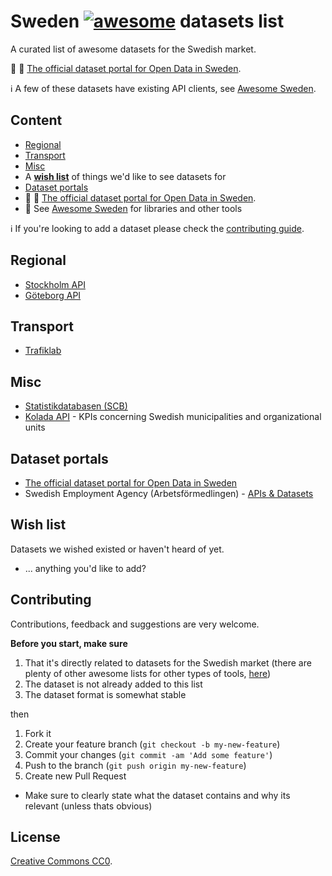 # Sweden [![awesome](https://awesome.re/badge-flat.svg)](https://github.com/buren/awesome-sweden-datasets) datasets list

A curated list of awesome datasets for the Swedish market.

:link: :open_file_folder: [The official dataset portal for Open Data in Sweden](https://oppnadata.se/).

:information_source: A few of these datasets have existing API clients, see [Awesome Sweden](https://github.com/buren/awesome-sweden).

## Content

- [Regional](#regional)
- [Transport](#transport)
- [Misc](#misc)
- A __[wish list](#wish-list)__ of things we'd like to see datasets for
- [Dataset portals](#dataset-portals)
- :link: :open_file_folder: [The official dataset portal for Open Data in Sweden](https://oppnadata.se/).
- :link: See [Awesome Sweden](https://github.com/buren/awesome-sweden) for libraries and other tools

:information_source: If you're looking to add a dataset please check the [contributing guide](#contributing).

## Regional

- [Stockholm API](https://api.stockholm.se/dokumentation/)
- [Göteborg API](https://data.goteborg.se/PublicWebservices.aspx)

## Transport

- [Trafiklab](https://www.trafiklab.se/api)

## Misc

- [Statistikdatabasen (SCB)](http://www.scb.se/om-scb/om-scb.se-och-anvandningsvillkor/oppna-data-api/api-for-statistikdatabasen/)
- [Kolada API](https://www.kolada.se/index.php?_p=index/API) - KPIs concerning Swedish municipalities and organizational units

## Dataset portals

- [The official dataset portal for Open Data in Sweden](https://oppnadata.se/)
- Swedish Employment Agency (Arbetsförmedlingen) - [APIs & Datasets](https://jobtechdev.se/apidatasets)

## Wish list

Datasets we wished existed or haven't heard of yet.

- ... anything you'd like to add?

## Contributing

Contributions, feedback and suggestions are very welcome.

__Before you start, make sure__

1. That it's directly related to datasets for the Swedish market (there are plenty of other awesome lists for other types of tools, [here](https://github.com/sindresorhus/awesome))
2. The dataset is not already added to this list
3. The dataset format is somewhat stable

then

1. Fork it
2. Create your feature branch (`git checkout -b my-new-feature`)
3. Commit your changes (`git commit -am 'Add some feature'`)
4. Push to the branch (`git push origin my-new-feature`)
5. Create new Pull Request
  - Make sure to clearly state what the dataset contains and why its relevant (unless thats obvious)


## License

[Creative Commons CC0](LICENSE).
